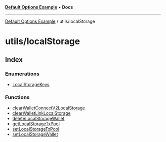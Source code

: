 [**Default Options Example**](../../README.md) • **Docs**

***

[Default Options Example](../../modules.md) / utils/localStorage

# utils/localStorage

## Index

### Enumerations

- [LocalStorageKeys](enumerations/LocalStorageKeys.md)

### Functions

- [clearWalletConnectV2LocalStorage](functions/clearWalletConnectV2LocalStorage.md)
- [clearWalletLinkLocalStorage](functions/clearWalletLinkLocalStorage.md)
- [deleteLocalStorageWallet](functions/deleteLocalStorageWallet.md)
- [getLocalStorageTxPool](functions/getLocalStorageTxPool.md)
- [setLocalStorageTxPool](functions/setLocalStorageTxPool.md)
- [setLocalStorageWallet](functions/setLocalStorageWallet.md)
